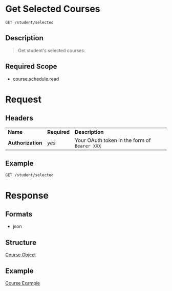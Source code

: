 # Get Selected Courses

```
GET /student/selected
```

## Description
> Get student's selected courses.

## Required Scope
- course.schedule.read

# Request

## Headers
<table>
    <tr>
        <td><b>Name</b></td>
        <td><b>Required</b></td>
        <td><b>Description</b></td>
    </tr>
    <tr>
        <td><b>Authorization</b></td>
        <td><i>yes</i></td>
        <td>Your OAuth token in the form of <code>Bearer XXX</code></td>
    </tr>
</table>

## Example
```
GET /student/selected
```

# Response

## Formats
- json

## Structure
[Course Object](../../course/course.md#structure)

## Example
[Course Example](../../course/course.md#example-1)